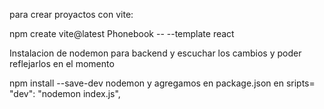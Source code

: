 para crear proyactos con vite:

npm create vite@latest Phonebook -- --template react

Instalacion de nodemon para backend y escuchar los cambios y poder reflejarlos en el momento

npm install --save-dev nodemon
y agregamos en package.json en sripts= "dev": "nodemon index.js",
